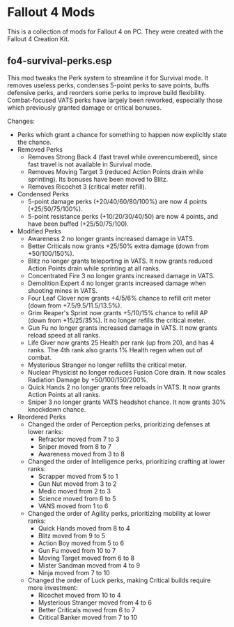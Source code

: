 # Fallout 4 Mods

This is a collection of mods for Fallout 4 on PC.
They were created with the Fallout 4 Creation Kit.

## fo4-survival-perks.esp

This mod tweaks the Perk system to streamline it for Survival mode.
It removes useless perks, condenses 5-point perks to save points, buffs defensive perks, and reorders some perks to improve build flexibility.
Combat-focused VATS perks have largely been reworked, especially those which previously granted damage or critical bonuses.

Changes:
- Perks which grant a chance for something to happen now explicitly state the chance.
- Removed Perks
  - Removes Strong Back 4 (fast travel while overencumbered), since fast travel is not available in Survival mode.
  - Removes Moving Target 3 (reduced Action Points drain while sprinting). Its bonuses have been moved to Blitz.
  - Removes Ricochet 3 (critical meter refill).
- Condensed Perks
  - 5-point damage perks (+20/40/60/80/100%) are now 4 points (+25/50/75/100%).
  - 5-point resistance perks (+10/20/30/40/50) are now 4 points, and have been buffed (+25/50/75/100).
- Modified Perks
  - Awareness 2 no longer grants increased damage in VATS.
  - Better Criticals now grants +25/50% extra damage (down from +50/100/150%).
  - Blitz no longer grants teleporting in VATS. It now grants reduced Action Points drain while sprinting at all ranks.
  - Concentrated Fire 3 no longer grants increased damage in VATS.
  - Demolition Expert 4 no longer grants increased damage when shooting mines in VATS.
  - Four Leaf Clover now grants +4/5/6% chance to refill crit meter (down from +7.5/9.5/11.5/13.5%).
  - Grim Reaper's Sprint now grants +5/10/15% chance to refill AP (down from +15/25/35%). It no longer refills the critical meter.
  - Gun Fu no longer grants increased damage in VATS. It now grants reload speed at all ranks.
  - Life Giver now grants 25 Health per rank (up from 20), and has 4 ranks. The 4th rank also grants 1% Health regen when out of combat.
  - Mysterious Stranger no longer refillts the critical meter.
  - Nuclear Physicist no longer reduces Fusion Core drain. It now scales Radiation Damage by +50/100/150/200%.
  - Quick Hands 2 no longer grants free reloads in VATS. It now grants Action Points at all ranks.
  - Sniper 3 no longer grants VATS headshot chance. It now grants 30% knockdown chance.
- Reordered Perks
  - Changed the order of Perception perks, prioritizing defenses at lower ranks:
    - Refractor moved from 7 to 3
    - Sniper moved from 8 to 7
    - Awareness moved from 3 to 8
  - Changed the order of Intelligence perks, prioritizing crafting at lower ranks:
    - Scrapper moved from 5 to 1
    - Gun Nut moved from 3 to 2
    - Medic moved from 2 to 3
    - Science moved from 6 to 5
    - VANS moved from 1 to 6
  - Changed the order of Agility perks, prioritizing mobility at lower ranks:
    - Quick Hands moved from 8 to 4
    - Blitz moved from 9 to 5
    - Action Boy moved from 5 to 6
    - Gun Fu moved from 10 to 7
    - Moving Target moved from 6 to 8
    - Mister Sandman moved from 4 to 9
    - Ninja moved from 7 to 10
  - Changed the order of Luck perks, making Critical builds require more investment:
    - Ricochet moved from 10 to 4
    - Mysterious Stranger moved from 4 to 6
    - Better Criticals moved from 6 to 7
    - Critical Banker moved from 7 to 10